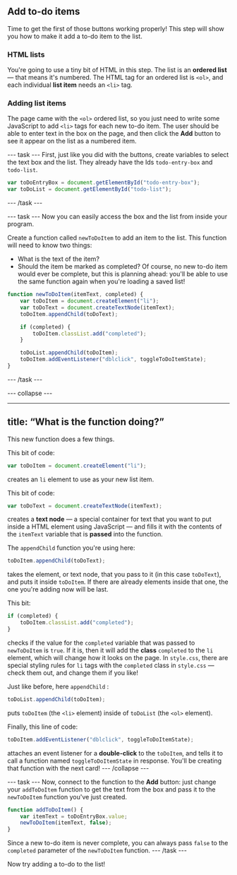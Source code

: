 ## Add to-do items
Time to get the first of those buttons working properly! This step will show you how to make it add a to-do item to the list.

### HTML lists
You're going to use a tiny bit of HTML in this step. The list is an **ordered list** — that means it's numbered. The HTML tag for an ordered list is `<ol>`, and each individual **list item** needs an `<li>` tag.

### Adding list items
The page came with the `<ol>` ordered list, so you just need to write some JavaScript to add `<li>` tags for each new to-do item. The user should be able to enter text in the box on the page, and then click the **Add** button to see it appear on the list as a numbered item.

--- task ---
First, just like you did with the buttons, create variables to select the text box and the list. They already have the Ids `todo-entry-box` and `todo-list`.

```JavaScript
var toDoEntryBox = document.getElementById("todo-entry-box");
var toDoList = document.getElementById("todo-list");
```
--- /task ---

--- task ---
Now you can easily access the box and the list from inside your program.

Create a function called `newToDoItem` to add an item to the list. This function will need to know two things:
  - What is the text of the item?
  - Should the item be marked as completed?
Of course, no new to-do item would ever be complete, but this is planning ahead: you'll be able to use the same function again when you're loading a saved list!

```JavaScript
function newToDoItem(itemText, completed) {
    var toDoItem = document.createElement("li");
    var toDoText = document.createTextNode(itemText);
    toDoItem.appendChild(toDoText);

    if (completed) {
        toDoItem.classList.add("completed");
    }

    toDoList.appendChild(toDoItem);
    toDoItem.addEventListener("dblclick", toggleToDoItemState);
}
```

--- /task ---

--- collapse ---

---
title: “What is the function doing?”
---
This new function does a few things.

This bit of code:
```JavaScript
var toDoItem = document.createElement("li");
```
creates an `li` element to use as your new list item.

This bit of code:
```JavaScript
var toDoText = document.createTextNode(itemText);
```
creates a **text node** — a special container for text that you want to put inside a HTML element using JavaScript — and fills it with the contents of the `itemText` variable that is **passed** into the function.

The `appendChild` function you're using here:
```JavaScript
toDoItem.appendChild(toDoText);
```
takes the element, or text node, that you pass to it (in this case `toDoText`), and puts it inside `toDoItem`. If there are already elements inside that one, the one you're adding now will be last.

This bit:
```JavaScript
if (completed) {
    toDoItem.classList.add("completed");
}
```
checks if the value for the `completed` variable that was passed to `newToDoItem` is `true`. If it is, then it will add the **class** `completed` to the `li` element, which will change how it looks on the page. In `style.css`, there are special styling rules for `li` tags with the `completed` class in `style.css` — check them out, and change them if you like!

Just like before, here `appendChild` :
```JavaScript
toDoList.appendChild(toDoItem);
```
puts `toDoItem` (the `<li>` element) inside of `toDoList` (the `<ol>` element).

Finally, this line of code:
```JavaScript
toDoItem.addEventListener("dblclick", toggleToDoItemState);
```
attaches an event listener for a **double-click** to the `toDoItem`, and tells it to call a function named `toggleToDoItemState` in response. You'll be creating that function with the next card!
--- /collapse ---

--- task ---
Now, connect to the function to the **Add** button: just change your `addToDoItem` function to get the text from the box and pass it to the `newToDoItem` function you've just created.

```JavaScript
function addToDoItem() {
    var itemText = toDoEntryBox.value;
    newToDoItem(itemText, false);
}
```
Since a new to-do item is never complete, you can always pass `false` to the `completed` parameter of the `newToDoItem` function.
--- /task ---

Now try adding a to-do to the list!
